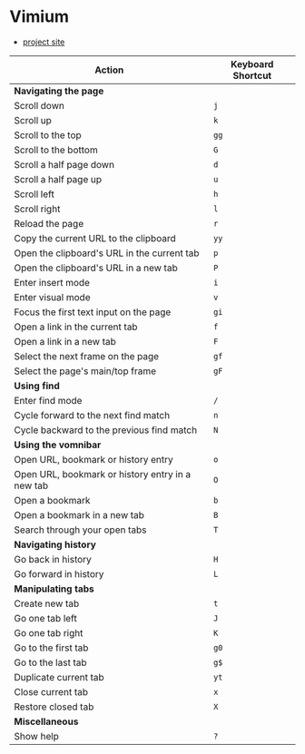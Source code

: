 # Vimium

- [project site](https://vimium.github.io/)

| Action                                           | Keyboard Shortcut |
| ------------------------------------------------ | ----------------- |
| **Navigating the page**                          |                   |
| Scroll down                                      | `j`               |
| Scroll up                                        | `k`               |
| Scroll to the top                                | `gg`              |
| Scroll to the bottom                             | `G`               |
| Scroll a half page down                          | `d`               |
| Scroll a half page up                            | `u`               |
| Scroll left                                      | `h`               |
| Scroll right                                     | `l`               |
| Reload the page                                  | `r`               |
| Copy the current URL to the clipboard            | `yy`              |
| Open the clipboard's URL in the current tab      | `p`               |
| Open the clipboard's URL in a new tab            | `P`               |
| Enter insert mode                                | `i`               |
| Enter visual mode                                | `v`               |
| Focus the first text input on the page           | `gi`              |
| Open a link in the current tab                   | `f`               |
| Open a link in a new tab                         | `F`               |
| Select the next frame on the page                | `gf`              |
| Select the page's main/top frame                 | `gF`              |
| **Using find**                                   |                   |
| Enter find mode                                  | `/`               |
| Cycle forward to the next find match             | `n`               |
| Cycle backward to the previous find match        | `N`               |
| **Using the vomnibar**                           |                   |
| Open URL, bookmark or history entry              | `o`               |
| Open URL, bookmark or history entry in a new tab | `O`               |
| Open a bookmark                                  | `b`               |
| Open a bookmark in a new tab                     | `B`               |
| Search through your open tabs                    | `T`               |
| **Navigating history**                           |                   |
| Go back in history                               | `H`               |
| Go forward in history                            | `L`               |
| **Manipulating tabs**                            |                   |
| Create new tab                                   | `t`               |
| Go one tab left                                  | `J`               |
| Go one tab right                                 | `K`               |
| Go to the first tab                              | `g0`              |
| Go to the last tab                               | `g$`              |
| Duplicate current tab                            | `yt`              |
| Close current tab                                | `x`               |
| Restore closed tab                               | `X`               |
| **Miscellaneous**                                |                   |
| Show help                                        | `?`               |
